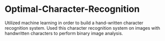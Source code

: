 Optimal-Character-Recognition
=============================

Utilized machine learning in order to build a hand-written character recognition system. Used this character recognition system on images with handwritten characters to perform binary image analysis.

